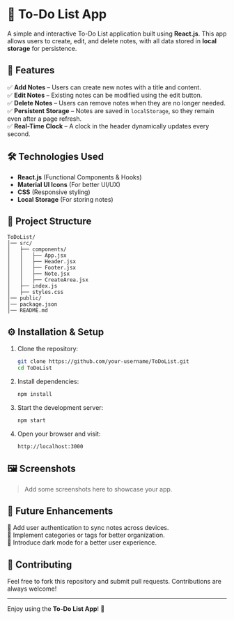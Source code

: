 # 📝 To-Do List App  

A simple and interactive To-Do List application built using **React.js**. This app allows users to create, edit, and delete notes, with all data stored in **local storage** for persistence.  

## 🚀 Features  
✅ **Add Notes** – Users can create new notes with a title and content.  
✅ **Edit Notes** – Existing notes can be modified using the edit button.  
✅ **Delete Notes** – Users can remove notes when they are no longer needed.  
✅ **Persistent Storage** – Notes are saved in `localStorage`, so they remain even after a page refresh.  
✅ **Real-Time Clock** – A clock in the header dynamically updates every second.  

## 🛠️ Technologies Used  
- **React.js** (Functional Components & Hooks)  
- **Material UI Icons** (For better UI/UX)  
- **CSS** (Responsive styling)  
- **Local Storage** (For storing notes)  

## 📂 Project Structure  
```
ToDoList/
│── src/
│   ├── components/
│   │   ├── App.jsx
│   │   ├── Header.jsx
│   │   ├── Footer.jsx
│   │   ├── Note.jsx
│   │   ├── CreateArea.jsx
│   ├── index.js
│   ├── styles.css
│── public/
│── package.json
│── README.md
```

## ⚙️ Installation & Setup  
1. Clone the repository:  
   ```sh
   git clone https://github.com/your-username/ToDoList.git
   cd ToDoList
   ```
2. Install dependencies:  
   ```sh
   npm install
   ```
3. Start the development server:  
   ```sh
   npm start
   ```
4. Open your browser and visit:  
   ```
   http://localhost:3000
   ```

## 🖼️ Screenshots  
> Add some screenshots here to showcase your app.

## 🔮 Future Enhancements  
🚀 Add user authentication to sync notes across devices.  
🚀 Implement categories or tags for better organization.  
🚀 Introduce dark mode for a better user experience.  

## 🤝 Contributing  
Feel free to fork this repository and submit pull requests. Contributions are always welcome!  

---

Enjoy using the **To-Do List App**! 🚀